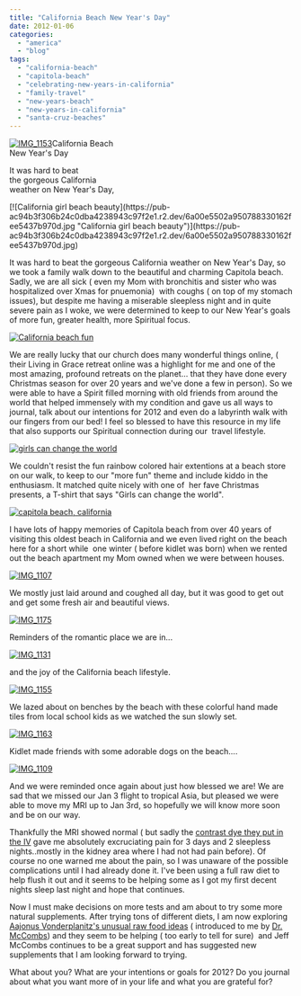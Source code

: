 ```yaml
---
title: "California Beach New Year's Day"
date: 2012-01-06
categories: 
  - "america"
  - "blog"
tags: 
  - "california-beach"
  - "capitola-beach"
  - "celebrating-new-years-in-california"
  - "family-travel"
  - "new-years-beach"
  - "new-years-in-california"
  - "santa-cruz-beaches"
---
```


[![IMG_1153](https://pub-ac94b3f306b24c0dba4238943c97f2e1.r2.dev/6a00e5502a950788330162fee5430f970d.jpg "IMG_1153")](https://pub-ac94b3f306b24c0dba4238943c97f2e1.r2.dev/6a00e5502a950788330162fee5430f970d.jpg)California Beach  
New Year's Day

It was hard to beat  
the gorgeous California  
weather on New Year's Day,

<!--more--> [![California girl beach beauty](https://pub-ac94b3f306b24c0dba4238943c97f2e1.r2.dev/6a00e5502a950788330162fee5437b970d.jpg "California girl beach beauty")](https://pub-ac94b3f306b24c0dba4238943c97f2e1.r2.dev/6a00e5502a950788330162fee5437b970d.jpg)  
  
  
It was hard to beat the gorgeous California weather on New Year's Day, so we took a family walk down to the beautiful and charming Capitola beach. Sadly, we are all sick ( even my Mom with bronchitis and sister who was hospitalized over Xmas for pnuemonia)  with coughs ( on top of my stomach issues), but despite me having a miserable sleepless night and in quite severe pain as I woke, we were determined to keep to our New Year's goals of more fun, greater health, more Spiritual focus.  
  
[![California beach fun](https://pub-ac94b3f306b24c0dba4238943c97f2e1.r2.dev/6a00e5502a950788330162fee6e19e970d.jpg "California beach fun")](https://pub-ac94b3f306b24c0dba4238943c97f2e1.r2.dev/6a00e5502a950788330162fee6e19e970d.jpg)  
  
We are really lucky that our church does many wonderful things online, ( their Living in Grace retreat online was a highlight for me and one of the most amazing, profound retreats on the planet... that they have done every Christmas season for over 20 years and we've done a few in person). So we were able to have a Spirit filled morning with old friends from around the world that helped immensely with my condition and gave us all ways to journal, talk about our intentions for 2012 and even do a labyrinth walk with our fingers from our bed! I feel so blessed to have this resource in my life that also supports our Spiritual connection during our  travel lifestyle.  
  
[![girls can change the world](https://pub-ac94b3f306b24c0dba4238943c97f2e1.r2.dev/6a00e5502a950788330168e4dd3362970c.jpg "girls can change the world")](https://pub-ac94b3f306b24c0dba4238943c97f2e1.r2.dev/6a00e5502a950788330168e4dd3362970c.jpg)  
  
  
We couldn't resist the fun rainbow colored hair extentions at a beach store on our walk, to keep to our "more fun" theme and include kiddo in the enthusiasm. It matched quite nicely with one of  her fave Christmas presents, a T-shirt that says "Girls can change the world".  
  
  
[![capitola beach, california](https://pub-ac94b3f306b24c0dba4238943c97f2e1.r2.dev/6a00e5502a9507883301675fda6df3970b.jpg "capitola beach, california")](https://pub-ac94b3f306b24c0dba4238943c97f2e1.r2.dev/6a00e5502a9507883301675fda6df3970b.jpg)  
  
  
I have lots of happy memories of Capitola beach from over 40 years of visiting this oldest beach in California and we even lived right on the beach here for a short while  one winter ( before kidlet was born) when we rented out the beach apartment my Mom owned when we were between houses.  
  
[![IMG_1107](https://pub-ac94b3f306b24c0dba4238943c97f2e1.r2.dev/6a00e5502a9507883301675fdc11c0970b.jpg "IMG_1107")](https://pub-ac94b3f306b24c0dba4238943c97f2e1.r2.dev/6a00e5502a9507883301675fdc11c0970b.jpg)

We mostly just laid around and coughed all day, but it was good to get out and get some fresh air and beautiful views.  
  
[![IMG_1175](https://pub-ac94b3f306b24c0dba4238943c97f2e1.r2.dev/6a00e5502a9507883301675fdc1245970b.jpg "IMG_1175")](https://pub-ac94b3f306b24c0dba4238943c97f2e1.r2.dev/6a00e5502a9507883301675fdc1245970b.jpg)  
  
Reminders of the romantic place we are in...  
  
[![IMG_1131](https://pub-ac94b3f306b24c0dba4238943c97f2e1.r2.dev/6a00e5502a950788330168e4dd3b25970c.jpg "IMG_1131")](https://pub-ac94b3f306b24c0dba4238943c97f2e1.r2.dev/6a00e5502a950788330168e4dd3b25970c.jpg)  
  
and the joy of the California beach lifestyle.

[![IMG_1155](https://pub-ac94b3f306b24c0dba4238943c97f2e1.r2.dev/6a00e5502a9507883301675fdc14b6970b.jpg "IMG_1155")](https://pub-ac94b3f306b24c0dba4238943c97f2e1.r2.dev/6a00e5502a9507883301675fdc14b6970b.jpg)  
  
We lazed about on benches by the beach with these colorful hand made tiles from local school kids as we watched the sun slowly set.  
  
[![IMG_1163](https://pub-ac94b3f306b24c0dba4238943c97f2e1.r2.dev/6a00e5502a950788330168e4dd3bab970c.jpg "IMG_1163")](https://pub-ac94b3f306b24c0dba4238943c97f2e1.r2.dev/6a00e5502a950788330168e4dd3bab970c.jpg)  
  
Kidlet made friends with some adorable dogs on the beach....  
  
[![IMG_1109](https://pub-ac94b3f306b24c0dba4238943c97f2e1.r2.dev/6a00e5502a950788330162fee73bc0970d.jpg "IMG_1109")](https://pub-ac94b3f306b24c0dba4238943c97f2e1.r2.dev/6a00e5502a950788330162fee73bc0970d.jpg)

And we were reminded once again about just how blessed we are! We are sad that we missed our Jan 3 flight to tropical Asia, but pleased we were able to move my MRI up to Jan 3rd, so hopefully we will know more soon and be on our way.  
  
Thankfully the MRI showed normal ( but sadly the [contrast dye they put in the IV](http://www.youhavealawyer.com/gadolinium/side-effects/ "contrast dye mri problems") gave me absolutely excruciating pain for 3 days and 2 sleepless nights..mostly in the kidney area where I had not had pain before). Of course no one warned me about the pain, so I was unaware of the possible complications until I had already done it. I've been using a full raw diet to help flush it out and it seems to be helping some as I got my first decent nights sleep last night and hope that continues.  
  
Now I must make decisions on more tests and am about to try some more natural supplements. After trying tons of different diets, I am now exploring [Aajonus Vonderplanitz's unusual raw food ideas](http://www.wewant2live.com/ "aajonas Vonderplanitz strange raw food ideas") ( introduced to me by [Dr. McCombs](http://drmccombs.wordpress.com/ "Dr. McCombs")) and they seem to be helping ( too early to tell for sure)  and Jeff McCombs continues to be a great support and has suggested new supplements that I am looking forward to trying.  
  
What about you? What are your intentions or goals for 2012? Do you journal about what you want more of in your life and what you are grateful for?
